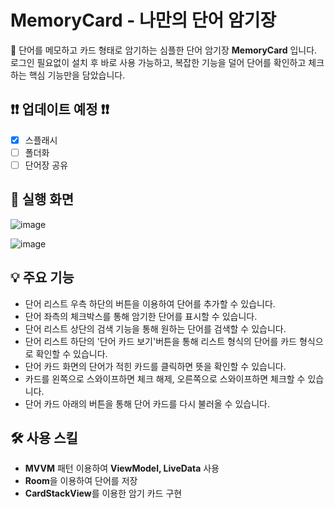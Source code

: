 # MemoryCard - 나만의 단어 암기장

📝 단어를 메모하고 카드 형태로 암기하는 심플한 단어 암기장 **MemoryCard** 입니다. 로그인 필요없이 설치 후 바로 사용 가능하고, 복잡한 기능을 덜어 단어를 확인하고 체크하는 핵심 기능만을 담았습니다. 

## ❗❗ 업데이트 예정 ❗❗
- [x] 스플래시
- [ ] 폴더화
- [ ] 단어장 공유

## 📱 실행 화면

![image](https://user-images.githubusercontent.com/43838027/132533626-4ccf3835-b935-4a18-ba07-8767f7b995f2.png)

![image](https://user-images.githubusercontent.com/43838027/132535301-86dfffdb-5767-43a9-9ba7-e5ade3028a04.png)


## 💡 주요 기능   
- 단어 리스트 우측 하단의 버튼을 이용하여 단어를 추가할 수 있습니다.
- 단어 좌측의 체크박스를 통해 암기한 단어를 표시할 수 있습니다.
- 단어 리스트 상단의 검색 기능을 통해 원하는 단어를 검색할 수 있습니다.
- 단어 리스트 하단의 '단어 카드 보기'버튼을 통해 리스트 형식의 단어를 카드 형식으로 확인할 수 있습니다.
- 단어 카드 화면의 단어가 적힌 카드를 클릭하면 뜻을 확인할 수 있습니다.
- 카드를 왼쪽으로 스와이프하면 체크 해제, 오른쪽으로 스와이프하면 체크할 수 있습니다.
- 단어 카드 아래의 버튼을 통해 단어 카드를 다시 불러올 수 있습니다.

## 🛠 사용 스킬
- **MVVM** 패턴 이용하여 **ViewModel, LiveData** 사용
- **Room**을 이용하여 단어를 저장
- **CardStackView**를 이용한 암기 카드 구현

